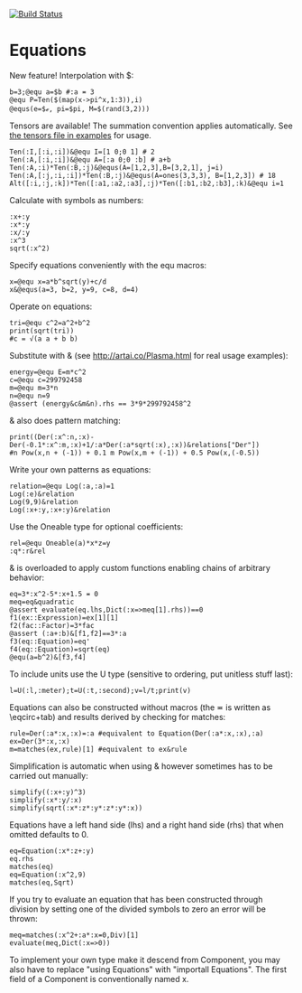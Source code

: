 [![Build Status](https://travis-ci.org/jhlq/Equations.jl.svg?branch=master)](https://travis-ci.org/jhlq/Equations.jl)

# Equations
New feature! Interpolation with $:
```
b=3;@equ a=$b #:a ≖ 3
@equ P=Ten($(map(x->pi^x,1:3)),i)
@equs(e=$ℯ, pi=$pi, M=$(rand(3,2)))
```

Tensors are available! The summation convention applies automatically. See [the tensors file in examples](https://github.com/jhlq/Equations.jl/blob/master/examples/tensors.jl) for usage.
```
Ten(:I,[:i,:i])&@equ I=[1 0;0 1] # 2
Ten(:A,[:i,:i])&@equ A=[:a 0;0 :b] # a+b
Ten(:A,:i)*Ten(:B,:j)&@equs(A=[1,2,3],B=[3,2,1], j=i)
Ten(:A,[:j,:i,:i])*Ten(:B,:j)&@equs(A=ones(3,3,3), B=[1,2,3]) # 18
Alt([:i,:j,:k])*Ten([:a1,:a2,:a3],:j)*Ten([:b1,:b2,:b3],:k)&@equ i=1
```

Calculate with symbols as numbers:
```
:x+:y
:x*:y
:x/:y
:x^3
sqrt(:x^2)
```

Specify equations conveniently with the equ macros:
```
x=@equ x=a*b^sqrt(y)+c/d
x&@equs(a=3, b=2, y=9, c=8, d=4)
```

Operate on equations:
```
tri=@equ c^2=a^2+b^2
print(sqrt(tri))
#c = √(a a + b b)
``` 

Substitute with & (see http://artai.co/Plasma.html for real usage examples):
```
energy=@equ E=m*c^2
c=@equ c=299792458
m=@equ m=3*n
n=@equ n=9
@assert (energy&c&m&n).rhs == 3*9*299792458^2
```

& also does pattern matching:
```
print((Der(:x^:n,:x)-Der(-0.1*:x^:m,:x)+1/:a*Der(:a*sqrt(:x),:x))&relations["Der"])
#n Pow(x,n + (-1)) + 0.1 m Pow(x,m + (-1)) + 0.5 Pow(x,(-0.5))
```

Write your own patterns as equations: 
```
relation=@equ Log(:a,:a)=1
Log(:e)&relation
Log(9,9)&relation
Log(:x+:y,:x+:y)&relation
```

Use the Oneable type for optional coefficients:
```
rel=@equ Oneable(a)*x*z=y
:q*:r&rel
```

& is overloaded to apply custom functions enabling chains of arbitrary behavior:
```
eq=3*:x^2-5*:x+1.5 ≖ 0
meq=eq&quadratic
@assert evaluate(eq.lhs,Dict(:x=>meq[1].rhs))==0
f1(ex::Expression)=ex[1][1]
f2(fac::Factor)=3*fac
@assert (:a+:b)&[f1,f2]==3*:a
f3(eq::Equation)=eq'
f4(eq::Equation)=sqrt(eq)
@equ(a=b^2)&[f3,f4]
```

To include units use the U type (sensitive to ordering, put unitless stuff last):
```
l=U(:l,:meter);t=U(:t,:second);v=l/t;print(v)
```

Equations can also be constructed without macros (the ≖ is written as \eqcirc+tab) and results derived by checking for matches:
```
rule=Der(:a*:x,:x)≖:a #equivalent to Equation(Der(:a*:x,:x),:a)
ex=Der(3*:x,:x)
m=matches(ex,rule)[1] #equivalent to ex&rule
```

Simplification is automatic when using & however sometimes has to be carried out manually:
```
simplify((:x+:y)^3)
simplify(:x*:y/:x)
simplify(sqrt(:x*:z*:y*:z*:y*:x))
```

Equations have a left hand side (lhs) and a right hand side (rhs) that when omitted defaults to 0. 
```
eq=Equation(:x*:z+:y)
eq.rhs
matches(eq)
eq=Equation(:x^2,9)
matches(eq,Sqrt)
```

If you try to evaluate an equation that has been constructed through division by setting one of the divided symbols to zero an error will be thrown:
```
meq=matches(:x^2+:a*:x≖0,Div)[1]
evaluate(meq,Dict(:x=>0))
```

To implement your own type make it descend from Component, you may also have to replace "using Equations" with "importall Equations". The first field of a Component is conventionally named x.
